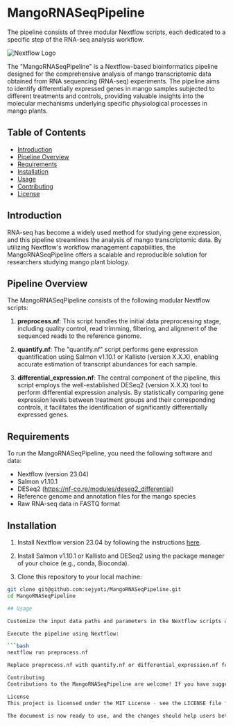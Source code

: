# MangoRNASeqPipeline
 The pipeline consists of three modular Nextflow scripts, each dedicated to a specific step of the RNA-seq analysis workflow. 


![Nextflow Logo](nextflow_logo.svg)

The "MangoRNASeqPipeline" is a Nextflow-based bioinformatics pipeline designed for the comprehensive analysis of mango transcriptomic data obtained from RNA sequencing (RNA-seq) experiments. The pipeline aims to identify differentially expressed genes in mango samples subjected to different treatments and controls, providing valuable insights into the molecular mechanisms underlying specific physiological processes in mango plants.

## Table of Contents

- [Introduction](#introduction)
- [Pipeline Overview](#pipeline-overview)
- [Requirements](#requirements)
- [Installation](#installation)
- [Usage](#usage)
- [Contributing](#contributing)
- [License](#license)

## Introduction

RNA-seq has become a widely used method for studying gene expression, and this pipeline streamlines the analysis of mango transcriptomic data. By utilizing Nextflow's workflow management capabilities, the MangoRNASeqPipeline offers a scalable and reproducible solution for researchers studying mango plant biology.

## Pipeline Overview

The MangoRNASeqPipeline consists of the following modular Nextflow scripts:

1. **preprocess.nf**: This script handles the initial data preprocessing stage, including quality control, read trimming, filtering, and alignment of the sequenced reads to the reference genome.

2. **quantify.nf**: The "quantify.nf" script performs gene expression quantification using Salmon v1.10.1 or Kallisto (version X.X.X), enabling accurate estimation of transcript abundances for each sample.

3. **differential_expression.nf**: The central component of the pipeline, this script employs the well-established DESeq2 (version X.X.X) tool to perform differential expression analysis. By statistically comparing gene expression levels between treatment groups and their corresponding controls, it facilitates the identification of significantly differentially expressed genes.

## Requirements

To run the MangoRNASeqPipeline, you need the following software and data:

- Nextflow (version 23.04)
- Salmon v1.10.1 
- DESeq2 (https://nf-co.re/modules/deseq2_differential)
- Reference genome and annotation files for the mango species
- Raw RNA-seq data in FASTQ format

## Installation

1. Install Nextflow version 23.04 by following the instructions [here](https://www.nextflow.io/docs/latest/getstarted.html).

2. Install Salmon v1.10.1 or Kallisto and DESeq2 using the package manager of your choice (e.g., conda, Bioconda).

3. Clone this repository to your local machine:

```bash
git clone git@github.com:sejyoti/MangoRNASeqPipeline.git
cd MangoRNASeqPipeline

## Usage

Customize the input data paths and parameters in the Nextflow scripts according to your experimental setup.

Execute the pipeline using Nextflow:

```bash
nextflow run preprocess.nf

Replace preprocess.nf with quantify.nf or differential_expression.nf for other steps.

Contributing
Contributions to the MangoRNASeqPipeline are welcome! If you have suggestions, bug reports, or would like to add new features, please open an issue or submit a pull request.

License
This project is licensed under the MIT License - see the LICENSE file for details.

The document is now ready to use, and the changes should help users better understand the pipeline and its components.

